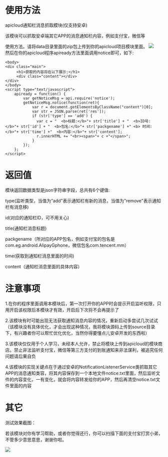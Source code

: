# 使用方法
apicloud通知栏消息抓取模块(仅支持安卓)

该模块可以抓取安卓端其它APP的消息通知栏内容，例如支付宝，微信等

使用方法。请将data目录里面的zip包上传到你的apicloud项目模块里面。
![](https://xz-ukulele.oss-cn-hangzhou.aliyuncs.com/test/1560403271%281%29.jpg)  
然后在你的apicloud程序apiready方法里面调用notice即可，如下:
```
<body>
<div class="main">
     <h1>获取的内容将在以下展示:</h1>
     <div class="content"></div>
</div>
</body>
<script type="text/javascript">
    apiready = function() {
        var getNoticeMsg = api.require('notice');
        getNoticeMsg.notice(function(ret){	
            var r = document.getElementsByClassName("content")[0];
            var str = JSON.parse(ret['res']);
            if (str['type'] == 'add') {
              var c = "  <b>标题:</b>"+ str['title'] + "  <b>ID号:</b>"+ str['id'] + "  <b>包名:</b>"+ str['packgename'] +" <b> 时间:</b>"+ str['time'] +"  <b>内容:</b>"+ str['content'];
              r.innerHTML += "<br><span>"+ c +"</span>";
            }
        });
    };
</script>
```
# 返回值

模块返回数据类型是json字符串字段，总共有6个键值:

type(监听类型，当值为“add”表示通知栏有新的消息，当值为"remove"表示通知栏有消息移)

id(对应的通知栏ID，可不用关心)

title(通知栏消息标题)

packgename（所对应的APP包名，例如支付宝的包名是com.eg.android.AlipayGphone，微信包名com.tencent.mm）

time(获取到通知栏消息里面的时间)

content（通知栏消息里面的具体内容）

# 注意事项

1.在你的程序里面调用本模块后，第一次打开你的APP时会提示开启监听权限，只用开启该权限后本模块才有效，开启后下次将不会再提示了

2.该模块有时可能出现无法获取通知消息内容的情况，重新启动多尝试几次试试（该模块没有具体优化，才会出现这种情况，我将模块源码上传到source目录下，有兴趣者你可以帮忙优化优化，当然你得要懂点儿安卓开发的东西啦）

3.该模块仅仅用于个人学习，未经本人允许，禁止将模块上传到apicloud的模块商店。禁止非法监听支付宝，微信等第三方支付的到账通知来非法谋利，被追究任何问题请后果自负

4.该模块的实现关键点在于通过安卓的NotificationListenerService类抓取其它APP的消息通知类容，将其内容保存到一个本地文件notice.txt里面，然后监听文件的内容变化，一有变化，就会将内容转发给你的APP，然后再清空notice.txt文件里面的内容

# 其它

测试效果截图：


若该模块对你有学习帮助，或者你觉得还行，你可以扫描下面的支付宝打赏小弟，不管多少意思意思，谢谢你啦。

![](https://xz-ukulele.oss-cn-hangzhou.aliyuncs.com/test/alipay.jpg)  
